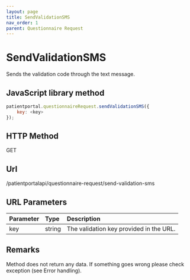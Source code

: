 ```yaml
---
layout: page
title: SendValidationSMS
nav_order: 1
parent: Questionnaire Request
---
```


# SendValidationSMS

Sends the validation code through the text message.

## JavaScript library method

```javascript
patientportal.questionnaireRequest.sendValidationSMS({
    key: <key>
});
```

## HTTP Method

GET

## ****Url****

/patientportalapi/questionnaire-request/send-validation-sms

## URL Parameters

| Parameter | Type   | Description                                                 |
|:----------|:-------|:------------------------------------------------------------|
| key | string | The validation key provided in the URL. |

## Remarks

Method does not return any data. If something goes wrong please check exception (see Error handling).
